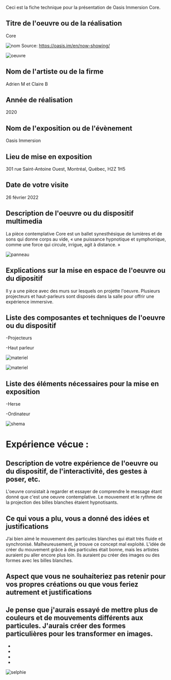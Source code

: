 Ceci est la fiche technique pour la présentation de Oasis Immersion Core.

## Titre de l'oeuvre ou de la réalisation
Core

![nom](medias_core/oeuvre(2).jpg)
Source: https://oasis.im/en/now-showing/

![oeuvre](medias_core/oeuvre.jpg)

## Nom de l'artiste ou de la firme 
Adrien M et Claire B

## Année de réalisation
2020

## Nom de l'exposition ou de l'évènement
Oasis Immersion

## Lieu de mise en exposition
301 rue Saint-Antoine Ouest, Montréal, Québec, H2Z 1H5

## Date de votre visite
26 février 2022

## Description de l'oeuvre ou du dispositif multimedia
La pièce contemplative Core est un ballet synesthésique de lumières et de sons qui donne corps au vide, « une puissance hypnotique et symphonique, comme une force qui circule, irrigue, agit à distance. »

![panneau](medias_core/panneau.jpg)

## Explications sur la mise en espace de l'oeuvre ou du dipositif
Il y a une pièce avec des murs sur lesquels on projette l'oeuvre. Plusieurs projecteurs et haut-parleurs sont disposés dans la salle pour offrir une expérience immersive.

## Liste des composantes et techniques de l'oeuvre ou du dispositif
-Projecteurs

-Haut parleur

![materiel](medias_core/materiel.jpg)

![materiel](medias_core/materiel(2).jpg)

## Liste des éléments nécessaires pour la mise en exposition
-Herse

-Ordinateur

![shema](medias_core/schema.jpg)

# Expérience vécue :

## Description de votre expérience de l'oeuvre ou du dispositif, de l'interactivité, des gestes à poser, etc.
L'oeuvre consistait à regarder et essayer de comprendre le message étant donné que c'est une oeuvre contemplative. Le mouvement et le rythme de la projection des billes blanches étaient hypnotisants.

## Ce qui vous a plu, vous a donné des idées et justifications
J’ai bien aimé le mouvement des particules blanches qui était très fluide et synchronisé. Malheureusement, je trouve ce concept mal exploité. L'idée de créer du mouvement grâce à des particules était bonne, mais les artistes auraient pu aller encore plus loin. Ils auraient pu créer des images ou des formes avec les billes blanches.

## Aspect que vous ne souhaiteriez pas retenir pour vos propres créations ou que vous feriez autrement et justifications
Je pense que j'aurais essayé de mettre plus de couleurs et de mouvements différents aux particules. J'aurais créer des formes particulières pour les transformer en  images.
-
-
-
-
-
![selphie](medias_core/selphie.jpg)

